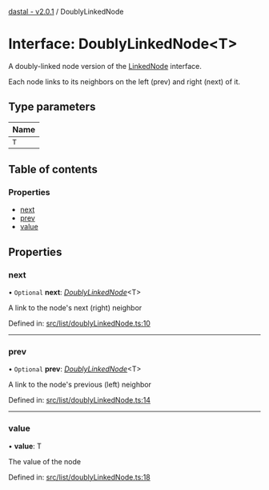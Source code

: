[dastal - v2.0.1](../README.md) / DoublyLinkedNode

# Interface: DoublyLinkedNode<T\>

A doubly-linked node version of the [LinkedNode](linkednode.md) interface.

Each node links to its neighbors on the left (prev) and right (next) of it.

## Type parameters

| Name |
| :------ |
| `T` |

## Table of contents

### Properties

- [next](doublylinkednode.md#next)
- [prev](doublylinkednode.md#prev)
- [value](doublylinkednode.md#value)

## Properties

### next

• `Optional` **next**: [*DoublyLinkedNode*](doublylinkednode.md)<T\>

A link to the node's next (right) neighbor

Defined in: [src/list/doublyLinkedNode.ts:10](https://github.com/havelessbemore/dastal/blob/8c69c82/src/list/doublyLinkedNode.ts#L10)

___

### prev

• `Optional` **prev**: [*DoublyLinkedNode*](doublylinkednode.md)<T\>

A link to the node's previous (left) neighbor

Defined in: [src/list/doublyLinkedNode.ts:14](https://github.com/havelessbemore/dastal/blob/8c69c82/src/list/doublyLinkedNode.ts#L14)

___

### value

• **value**: T

The value of the node

Defined in: [src/list/doublyLinkedNode.ts:18](https://github.com/havelessbemore/dastal/blob/8c69c82/src/list/doublyLinkedNode.ts#L18)
